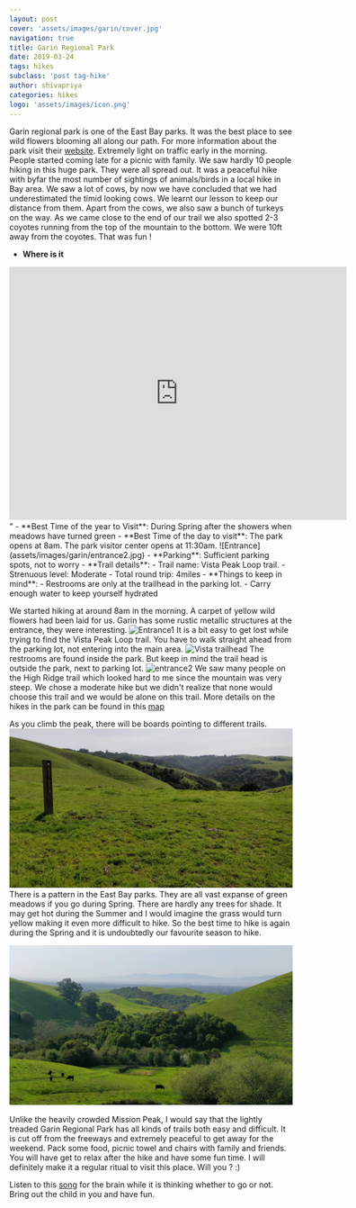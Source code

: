 ```yaml
---
layout: post
cover: 'assets/images/garin/cover.jpg'
navigation: true
title: Garin Regional Park
date: 2019-03-24
tags: hikes
subclass: 'post tag-hike'
author: shivapriya
categories: hikes
logo: 'assets/images/icon.png'
---
```

Garin regional park is one of the East Bay parks. It was the best place to see wild flowers blooming all along our path. For more information about the park visit their [website](https://www.ebparks.org/parks/garin/default.htm). Extremely light on traffic early in the morning. People started coming late for a picnic with family. We saw hardly 10 people hiking in this huge park. They were all spread out. It was a peaceful hike with byfar the most number of sightings of animals/birds in a local hike in Bay area. We saw a lot of cows, by now we have concluded that we had underestimated the timid looking cows. We learnt our lesson to keep our distance from them. Apart from the cows, we also saw a bunch of turkeys on the way. As we came close to the end of our trail we also spotted 2-3 coyotes running from the top of the mountain to the bottom. We were 10ft away from the coyotes. That was fun !


- **Where is it** 
<iframe src="https://www.google.com/maps/embed?pb=!1m18!1m12!1m3!1d3159.878313232347!2d-122.03092678505767!3d37.628550079786294!2m3!1f0!2f0!3f0!3m2!1i1024!2i768!4f13.1!3m3!1m2!1s0x808f94f3b502f6ab%3A0xe3d3406c31bb4bff!2sGarin+Regional+Park!5e0!3m2!1sen!2sus!4v1561012511230!5m2!1sen!2sus" width="600" height="450" frameborder="0" style="border:0" allowfullscreen></iframe>"
- **Best Time of the year to Visit**: During Spring after the showers when meadows have turned green
- **Best Time of the day to visit**: The park opens at 8am. The park visitor center opens at 11:30am. ![Entrance](assets/images/garin/entrance2.jpg)
- **Parking**: Sufficient parking spots, not to worry
- **Trail details**:   
  - Trail name: Vista Peak Loop trail. 
  - Strenuous level: Moderate
  - Total round trip: 4miles
- **Things to keep in mind**: 
  - Restrooms are only at the trailhead in the parking lot. 
  - Carry enough water to keep yourself hydrated



We started hiking at around 8am in the morning. A carpet of yellow wild flowers had been laid for us. Garin has some rustic metallic structures at the entrance, they were interesting.
![Entrance1](assets/images/garin/entrance1.jpg)
 It is a bit easy to get lost while trying to find the Vista Peak Loop trail. You have to walk straight ahead from the parking lot, not entering into the main area.
![Vista trailhead](assets/images/garin/2.jpg)
The restrooms are found inside the park. But keep in mind the trail head is outside the park, next to parking lot.
![entrance2](assets/images/garin/entrance2.jpg)
 We saw many people on the High Ridge trail which looked hard to me since the mountain was very steep. We chose a moderate hike but we didn't realize that none would choose this trail and we would be alone on this trail. 
More details on the hikes in the park can be found in this [map](https://www.ebparks.org/images/Parks/Garin/Garin_map_2250w-20180404.gif)

As you climb the peak, there will be boards pointing to different trails.
![other trails](assets/images/garin/4.jpg)
There is a pattern in the East Bay parks. They are all vast expanse of green meadows if you go during Spring. There are hardly any trees for shade. It may get hot during the Summer and I would imagine the grass would turn yellow making it even more difficult to hike. So the best time to hike is again during the Spring and it is undoubtedly our favourite season to hike.

![greenery](assets/images/garin/7.jpg)

Unlike the heavily crowded Mission Peak, I would say that the lightly treaded Garin Regional Park has all kinds of trails both easy and difficult. It is cut off from the freeways and extremely peaceful to get away for the weekend. Pack some food, picnic towel and chairs with family and friends. You will have get to relax after the hike and have some fun time. I will definitely make it a regular ritual to visit this place. Will you ? :)


Listen to this [song](https://www.youtube.com/watch?v=X_q9IXvt3ro) for the brain while it is thinking whether to go or not. Bring out the child in you and have fun.
